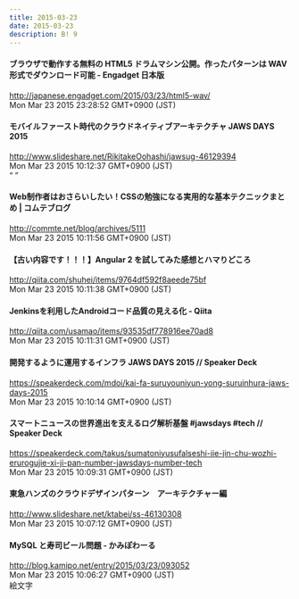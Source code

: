 ```yaml
---
title: 2015-03-23
date: 2015-03-23
description: B! 9
---
```


#### ブラウザで動作する無料の HTML5 ドラムマシン公開。作ったパターンは WAV 形式でダウンロード可能 - Engadget 日本版
http://japanese.engadget.com/2015/03/23/html5-wav/<br>
Mon Mar 23 2015 23:28:52 GMT+0900 (JST)<br>


#### モバイルファースト時代のクラウドネイティブアーキテクチャ JAWS DAYS 2015
http://www.slideshare.net/RikitakeOohashi/jawsug-46129394<br>
Mon Mar 23 2015 10:12:37 GMT+0900 (JST)<br>
“ ”


#### Web制作者はおさらいしたい！CSSの勉強になる実用的な基本テクニックまとめ | コムテブログ
http://commte.net/blog/archives/5111<br>
Mon Mar 23 2015 10:11:56 GMT+0900 (JST)<br>


#### 【古い内容です！！！】Angular 2 を試してみた感想とハマりどころ
http://qiita.com/shuhei/items/9764df592f8aeede75bf<br>
Mon Mar 23 2015 10:11:38 GMT+0900 (JST)<br>


#### Jenkinsを利用したAndroidコード品質の見える化 - Qiita
http://qiita.com/usamao/items/93535df778916ee70ad8<br>
Mon Mar 23 2015 10:11:31 GMT+0900 (JST)<br>


#### 開発するように運用するインフラ JAWS DAYS 2015 // Speaker Deck
https://speakerdeck.com/mdoi/kai-fa-suruyouniyun-yong-suruinhura-jaws-days-2015<br>
Mon Mar 23 2015 10:10:14 GMT+0900 (JST)<br>


#### スマートニュースの世界進出を支えるログ解析基盤 #jawsdays #tech // Speaker Deck
https://speakerdeck.com/takus/sumatoniyusufalseshi-jie-jin-chu-wozhi-erurogujie-xi-ji-pan-number-jawsdays-number-tech<br>
Mon Mar 23 2015 10:09:31 GMT+0900 (JST)<br>


#### 東急ハンズのクラウドデザインパターン　アーキテクチャー編
http://www.slideshare.net/ktabei/ss-46130308<br>
Mon Mar 23 2015 10:07:12 GMT+0900 (JST)<br>


#### MySQL と寿司ビール問題 - かみぽわーる
http://blog.kamipo.net/entry/2015/03/23/093052<br>
Mon Mar 23 2015 10:06:27 GMT+0900 (JST)<br>
絵文字


